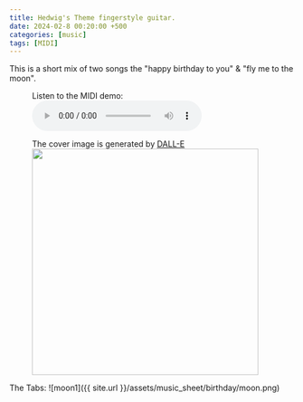 ```yaml
---
title: Hedwig's Theme fingerstyle guitar.
date: 2024-02-8 00:20:00 +500
categories: [music]
tags: [MIDI]
---
```


This is a short mix of two songs the "happy birthday to you" & "fly me to the moon".<br /> 
<figure>
    <figcaption>Listen to the MIDI demo:</figcaption>
    <audio
        controls
        src="https://puar-playground.github.io/assets/audio/Birthday_Moonlight.mp3">
            <a href="https://puar-playground.github.io/assets/audio/Birthday_Moonlight.mp3">
                audio
            </a>
    </audio>
</figure>

<figure>
    <figcaption>The cover image is generated by <a href="https://openart.ai/home?gclid=CjwKCAiAlJKuBhAdEiwAnZb7lUVODdUX1XUCgi0pkYZkvKLJABsXje3bsy8sGTQIiNjTSwlTM6LMjhoC6moQAvD_BwE" target="_blank">DALL-E</a></figcaption>
    <img src="https://puar-playground.github.io/assets/img/covers/moon.png"
        width="400" 
        height="400" 
    />
</figure>

The Tabs:
![moon1]({{ site.url }}/assets/music_sheet/birthday/moon.png)<br /> 